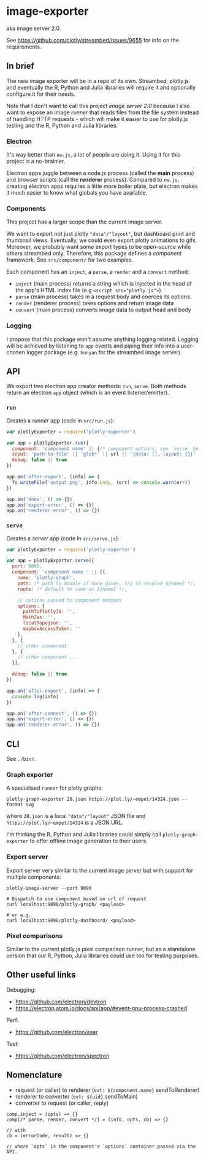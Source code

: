 # image-exporter

aka image server 2.0.

See https://github.com/plotly/streambed/issues/9655 for info on the requirements.

## In brief

The new image exporter will be in a repo of its own. Streambed, plotly.js and
eventually the R, Python and Julia libraries will require it and optionally
configure it for their needs.

Note that I don't want to call this project _image server 2.0_ because I also
want to expose an image _runner_ that reads files from the file system instead
of handling HTTP requests - which will make it easier to use for plotly.js
testing and the R, Python and Julia libraries.

### Electron

It's way better than `nw.js`, a lot of people are using it. Using it for this
project is a no-brainier.

Electron apps juggle between a node.js process (called the **main** process) and
browser scripts (call the **renderer** process). Compared to `nw.js`, creating
electron apps requires a little more boiler plate, but electron makes it much
easier to know what globals you have available.

### Components

This project has a larger scope than the current image server.

We want to export not just plotly `"data"/"layout"`, but dashboard print and
thumbnail views.  Eventually, we could even export plotly animations to gifs.
Moreover, we probably want some export types to be open-source while others
streambed only. Therefore, this package defines a _component_ framework. See
`src/component/` for two examples.

Each component has an `inject`, a `parse`, a `render` and a `convert` method:

- `inject` (main process) returns a string which is injected in the head of the
  app's HTML index file (e.g `<script src="plotly.js">`)
- `parse` (main process) takes in a request body and coerces its options.
- `render` (renderer process) takes options and return image data
- `convert` (main process) converts image data to output head and body

### Logging

I propose that this package won't assume anything logging related. Logging will
be achieved by listening to `app` events and piping their info into a
user-chosen logger package (e.g. `bunyan` for the streambed image server).

## API

We export two electron app creator methods: `run`, `serve`. Both methods return
an electron `app` object (which is an event listener/emitter).

### `run`

Creates a _runner_ app (code in `src/run.js`):

```js
var plotlyExporter = require('plotly-exporter')

var app = plotlyExporter.run({
  component: 'component name' || {/* component options, see `serve` below */},
  input: 'path-to-file' || 'glob*' || url || '{data: [], layout: {}}' || [/* array of those */],
  debug: false || true
})

app.on('after-export', (info) => {
  fs.writeFile('output.png', info.body, (err) => console.warn(err))
})

app.on('done', () => {})
app.on('export-error', () => {})
app.on('renderer-error', () => {})
```

### `serve`

Creates a _server_ app (code in `src/serve.js`):

```js
var plotlyExporter = require('plotly-exporter')

var app = plotlyExporter.serve({
  port: 9090,
  component: 'component name ' || [{
    name: 'plotly-graph',
    path: /* path to module if none given, try to resolve ${name} */,
    route: /* default to same as ${name} */,

    // options passed to component methods
    options: {
      pathToPlotlyJS: '',
      MathJax: '',
      localTopojson: '',
      mapboxAccessToken: ''
    },
  }, {
    // other component
  }, {
    // other component ...
  }],

  debug: false || true
})

app.on('after-export', (info) => {
  console.log(info)
})

app.on('after-connect', () => {})
app.on('export-error', () => {})
app.on('renderer-error', () => {})
```

## CLI

See `./bin/`.

### Graph exporter

A specialised `runner` for plotly graphs:

```
plotly-graph-exporter 20.json https://plot.ly/~empet/14324.json --format svg
```

where `20.json` is a local `"data"/"layout"` JSON file and
`https://plot.ly/~empet/14324` is a JSON URL.

I'm thinking the R, Python and Julia libraries could simply call
`plotly-graph-exporter` to offer offline image generation to their users.

### Export server

Export server very similar to the current image server but with support
for multiple components:

```
plotly-image-server --port 9090

# Dispatch to one component based on url of request
curl localhost:9090/plotly-graph/ <payload>

# or e.g.
curl localhost:9090/plotly-dashboard/ <payload>
```

### Pixel comparisons

Similar to the current plotly.js pixel comparison runner, but as a standalone
version that our R, Python, Julia libraries could use too for testing purposes.

## Other useful links

Debugging:

+ https://github.com/electron/devtron
+ https://electron.atom.io/docs/api/app/#event-gpu-process-crashed

Perf:

+ https://github.com/electron/asar

Test:

+ https://github.com/electron/spectron

## Nomenclature

- request (or caller) to renderer (`evt: ${component.name}` sendToRenderer)
- renderer to converter (`evt: ${uid}` sendToMain)
- converter to request (or caller, reply)

```
comp.inject = (opts) => {}
comp[/* parse, render, convert */] = (info, opts, cb) => {}

// with
cb = (errorCode, result) => {}

// where `opts` is the component's `options` container passed via the API.
```
